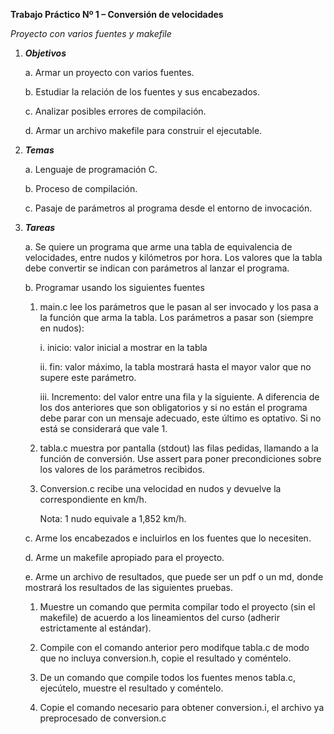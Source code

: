 **Trabajo Práctico Nº 1 – Conversión de velocidades**

*Proyecto con varios fuentes y makefile*

1. *__Objetivos__*

    a. Armar un proyecto con varios fuentes.

    b. Estudiar la relación de los fuentes y sus encabezados.

    c. Analizar posibles errores de compilación.

    d. Armar un archivo makefile para construir el ejecutable.

2. *__Temas__*

    a. Lenguaje de programación C.

    b. Proceso de compilación.

    c. Pasaje de parámetros al programa desde el entorno de invocación.

3. *__Tareas__*

    a. Se quiere un programa que arme una tabla de equivalencia de velocidades, entre nudos y kilómetros por hora. Los valores que la tabla debe convertir se indican con parámetros al lanzar el programa.

    b. Programar usando los siguientes fuentes

    1. main.c lee los parámetros que le pasan al ser invocado y los pasa a la función que arma la tabla. Los parámetros a pasar son (siempre en nudos):
    
        i. inicio: valor inicial a mostrar en la tabla

        ii. fin: valor máximo, la tabla mostrará hasta el mayor valor que no supere este parámetro.

        iii. Incremento: del valor entre una fila y la siguiente. A diferencia de los dos anteriores que son obligatorios y si no están el programa debe parar con un mensaje adecuado, este último es optativo. Si no está se considerará que vale 1.


    2. tabla.c muestra por pantalla (stdout) las filas pedidas, llamando a la función de conversión. Use assert para poner precondiciones sobre los valores de los parámetros recibidos.

    3. Conversion.c recibe una velocidad en nudos y devuelve la correspondiente en km/h.
    
        Nota: 1 nudo equivale a 1,852 km/h.

    c. Arme los encabezados e incluirlos en los fuentes que lo necesiten.

    d. Arme un makefile apropiado para el proyecto.

    e. Arme un archivo de resultados, que puede ser un pdf o un md, donde mostrará los resultados de las siguientes pruebas.

    1. Muestre un comando que permita compilar todo el proyecto (sin el makefile) de
    acuerdo a los lineamientos del curso (adherir estrictamente al estándar).

    2. Compile con el comando anterior pero modifque tabla.c de modo que no incluya
    conversion.h, copie el resultado y coméntelo.

    3. De un comando que compile todos los fuentes menos tabla.c, ejecútelo, muestre el
    resultado y coméntelo.

    4. Copie el comando necesario para obtener conversion.i, el archivo ya preprocesado de conversion.c